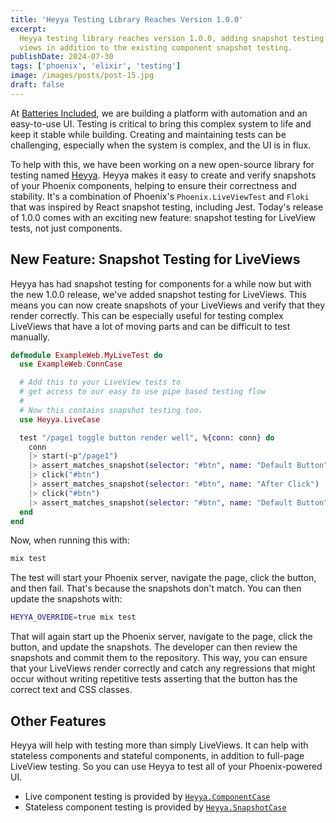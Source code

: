 ```yaml
---
title: 'Heyya Testing Library Reaches Version 1.0.0'
excerpt:
  Heyya testing library reaches version 1.0.0, adding snapshot testing for live
  views in addition to the existing component snapshot testing.
publishDate: 2024-07-30
tags: ['phoenix', 'elixir', 'testing']
image: /images/posts/post-15.jpg
draft: false
---
```


At [Batteries Included](https://www.batteriesincl.com/), we are building a
platform with automation and an easy-to-use UI. Testing is critical to bring
this complex system to life and keep it stable while building. Creating and
maintaining tests can be challenging, especially when the system is complex, and
the UI is in flux.

To help with this, we have been working on a new open-source library for testing
named [Heyya](https://github.com/batteries-included/heyya). Heyya makes it easy
to create and verify snapshots of your Phoenix components, helping to ensure
their correctness and stability. It's a combination of Phoenix's
`Phoenix.LiveViewTest` and `Floki` that was inspired by React snapshot testing,
including Jest. Today's release of 1.0.0 comes with an exciting new feature:
snapshot testing for LiveView tests, not just components.

## New Feature: Snapshot Testing for LiveViews

Heyya has had snapshot testing for components for a while now but with the new
1.0.0 release, we've added snapshot testing for LiveViews. This means you can
now create snapshots of your LiveViews and verify that they render correctly.
This can be especially useful for testing complex LiveViews that have a lot of
moving parts and can be difficult to test manually.

```elixir
defmodule ExampleWeb.MyLiveTest do
  use ExampleWeb.ConnCase

  # Add this to your LiveView tests to
  # get access to our easy to use pipe based testing flow
  #
  # Now this contains snapshot testing too.
  use Heyya.LiveCase

  test "/page1 toggle button render well", %{conn: conn} do
    conn
    |> start(~p"/page1")
    |> assert_matches_snapshot(selector: "#btn", name: "Default Button")
    |> click("#btn")
    |> assert_matches_snapshot(selector: "#btn", name: "After Click")
    |> click("#btn")
    |> assert_matches_snapshot(selector: "#btn", name: "Default Button")
  end
end
```

Now, when running this with:

```bash
mix test
```

The test will start your Phoenix server, navigate the page, click the button,
and then fail. That's because the snapshots don't match. You can then update the
snapshots with:

```bash
HEYYA_OVERRIDE=true mix test
```

That will again start up the Phoenix server, navigate to the page, click the
button, and update the snapshots. The developer can then review the snapshots
and commit them to the repository. This way, you can ensure that your LiveViews
render correctly and catch any regressions that might occur without writing
repetitive tests asserting that the button has the correct text and CSS classes.

## Other Features

Heyya will help with testing more than simply LiveViews. It can help with
stateless components and stateful components, in addition to full-page LiveView
testing. So you can use Heyya to test all of your Phoenix-powered UI.

- Live component testing is provided by
  [`Heyya.ComponentCase`](https://hexdocs.pm/heyya/Heyya.LiveComponentCase.html)
- Stateless component testing is provided by
  [`Heyya.SnapshotCase`](https://hexdocs.pm/heyya/Heyya.SnapshotCase.html)
